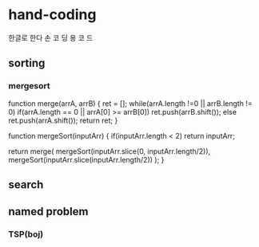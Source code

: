 # hand-coding
한글로 한다 손 코 딩 용 코 드

## sorting

### mergesort

<!-- 추가 최적화 배열의길이가 0면 바로 합치기 -->
<!-- 각 arr 별 index 가르키rl  -->
function merge(arrA, arrB) {
  ret = [];
  while(arrA.length !=0 || arrB.length != 0)
    if(arrA.length == 0 || arrA[0] >= arrB[0]) ret.push(arrB.shift());
    else ret.push(arrA.shift());
  return ret;
}

function mergeSort(inputArr) {
  if(inputArr.length < 2) return inputArr;

  return merge(
    mergeSort(inputArr.slice(0, inputArr.length/2)),
    mergeSort(inputArr.slice(inputArr.length/2))
  );
}

## search

## named problem

### TSP(boj)
